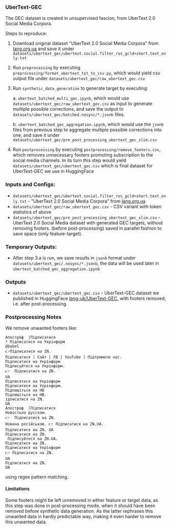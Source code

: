 ### UberText-GEC

The GEC dataset is created in unsupervised fascion, from UberText 2.0 Social Media Corpora.

Steps to reproduce:

1. Download original dataset "UberText 2.0 Social Media Corpora" from [lang.org.ua](https://lang.org.ua/en/ubertext/) and save it under `datasets/ubertext_gec/ubertext.social.filter_rus_gcld+short.text_only.txt`
2. Run `preprocessing` by executing `preprocessing/format_ubertext_txt_to_csv.py`, which would yield csv output file under `datasets/ubertext_gec/raw_ubertext_gec.csv`
3. Run `synthetic_data_generation` to generate target by executing:

    a. `ubertext_batched_multi_gec.ipynb`, which would use `datasets/ubertext_gec/raw_ubertext_gec.csv` as input to generate multiple possible corrections, and save the output to `datasets/ubertext_gec/batched.nosync/*.jsonb` files.
    
    b. `ubertext_batched_gec_aggregation.ipynb`, which would use the `jsonb` files from previous step to aggregate multiple possible corrections into one, and save it under `datasets/ubertext_gec/pre_post_processing_ubertext_gec_slim.csv`
4. Run `postprocessing` by executing `postprocessing/remove_footers.csv`, which removes unnecessary footers promoting subscription to the social media channels. In its turn this step would yield `datasets/ubertext_gec/ubertext_gec.csv` which is final dataset for UberText-GEC we use in HuggingFace

### Inputs and Configs:

- `datasets/ubertext_gec/ubertext.social.filter_rus_gcld+short.text_only.txt` - "UberText 2.0 Social Media Corpora" from [lang.org.ua](https://lang.org.ua/en/ubertext/)
- `datasets/ubertext_gec/raw_ubertext_gec.csv` - CSV variant with token statistics of above
- `datasets/ubertext_gec/pre_post_processing_ubertext_gec_slim.csv` - UberText 2.0 Social Media dataset with generated GEC targets, without removing footers. (before post-processing) saved in parallel fashion to save space (only feature-target).

### Temporary Outputs:

- After step 3.a is run, we save results in `jsonb` format under `datasets/ubertext_gec/.nosync/*.jsonb`, the data will be used later in `ubertext_batched_gec_aggregation.ipynb`


### Outputs

- `datasets/ubertext_gec/ubertext_gec.csv` - UberText-GEC dataset we published in HuggingFace [lang-uk/UberText-GEC](https://huggingface.co/datasets/lang-uk/UberText-GEC), with footers removed, i.e. after post-processing.

### Postprocessing Notes

We remove unwanted footers like:

```text
Апостроф  |Підписатися
* Підписатися на Укрінформ
@babel
👉Підписатися на ZN.
Підписатися | Сайт | FB | YouTube | Підтримати нас.
Підписатися на Укрінформ
Підписуйтеся на Укрінформ.
👉  Підписатися на ZN.
UA
Підписатися на Укрінформ
Підписатися на Укрінформ.
Підпишіться на НВ
Підпишіться на НВ.
ідписатися на ZN.
UA
Апостроф  |Підписатися
Новостьна русском.
👉  Підписатися на ZN.
Новина російською. 👉 Підписатися на ZN.UA.
Підписатися на ZN. UA
Підписатися на ZN.
 Підписуйтеся на ZN.UA.
Підписатися на ZN.
Підписатися на Укрінформ
👉 Підписатися на ZN.
UA
Підписатися на ZN.
UA
```

using regex pattern matching.

#### Limitations

Some footers might be left unremoved in either feature or target data, as this step was done in post-processing mode, when it should have been removed before synthetic data generation. As the latter rephrases this unwanted data in hardly predictable way, making it even harder to remove this unwanted data.
